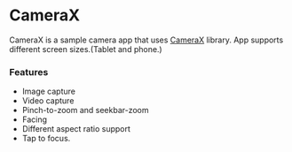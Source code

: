 # CameraX

CameraX is a sample camera app that uses [CameraX](https://developer.android.com/training/camerax) library. App supports different screen sizes.(Tablet and phone.)
<br>

### Features

- Image capture
- Video capture
- Pinch-to-zoom and seekbar-zoom
- Facing
- Different aspect ratio support
- Tap to focus.
<br>
